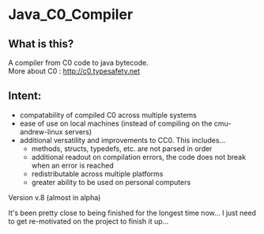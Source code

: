 Java_C0_Compiler
================

What is this?<br>
-----------------
A compiler from C0 code to java bytecode.<br>
More about C0 : http://c0.typesafety.net

Intent:<br>
-----------------
<ul>
    <li>compatability of compiled C0 across multiple systems<br>
    <li>ease of use on local machines (instead of compiling on the cmu-andrew-linux servers)<br>
    <li>additional versatility and improvements to CC0. This includes...<br>
    <ul>
        <li> methods, structs, typedefs, etc. are not parsed in order
        <li> additional readout on compilation errors, the code does not break when an error is reached
        <li> redistributable across multiple platforms
        <li> greater ability to be used on personal computers
    </ul>
</ul>


Version v.8 (almost in alpha)

It's been pretty close to being finished for the longest time now... I just need to get re-motivated on the project to finish it up...
